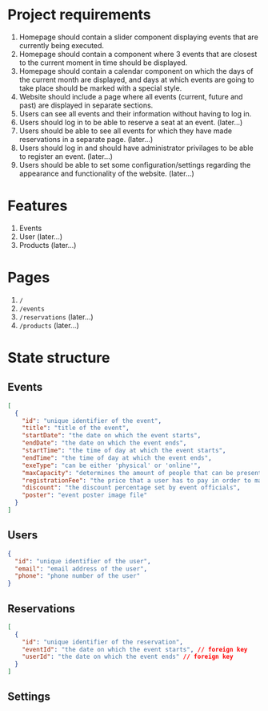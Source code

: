 # Project requirements

1. Homepage should contain a slider component displaying events that are currently being executed.
2. Homepage should contain a component where 3 events that are closest to the current moment in time should be displayed.
3. Homepage should contain a calendar component on which the days of the current month are displayed, and days at which events are going to take place should be marked with a special style.
4. Website should include a page where all events (current, future and past) are displayed in separate sections.
5. Users can see all events and their information without having to log in.
6. Users should log in to be able to reserve a seat at an event. (later...)
7. Users should be able to see all events for which they have made reservations in a separate page. (later...)
8. Users should log in and should have administrator privilages to be able to register an event. (later...)
9. Users should be able to set some configuration/settings regarding the appearance and functionality of the website. (later...)

# Features

1. Events
2. User (later...)
3. Products (later...)

# Pages

1. `/`
2. `/events`
3. `/reservations` (later...)
4. `/products` (later...)

# State structure

## Events

```json
[
  {
    "id": "unique identifier of the event",
    "title": "title of the event",
    "startDate": "the date on which the event starts",
    "endDate": "the date on which the event ends",
    "startTime": "the time of day at which the event starts",
    "endTime": "the time of day at which the event ends",
    "exeType": "can be either 'physical' or 'online'",
    "maxCapacity": "determines the amount of people that can be present in the event",
    "registrationFee": "the price that a user has to pay in order to make a reservation - can be 0 or any other amount",
    "discount": "the discount percentage set by event officials",
    "poster": "event poster image file"
  }
]
```

## Users

```json
{
  "id": "unique identifier of the user",
  "email": "email address of the user",
  "phone": "phone number of the user"
}
```

## Reservations

```json
[
  {
    "id": "unique identifier of the reservation",
    "eventId": "the date on which the event starts", // foreign key
    "userId": "the date on which the event ends" // foreign key
  }
]
```

## Settings

```json

```
